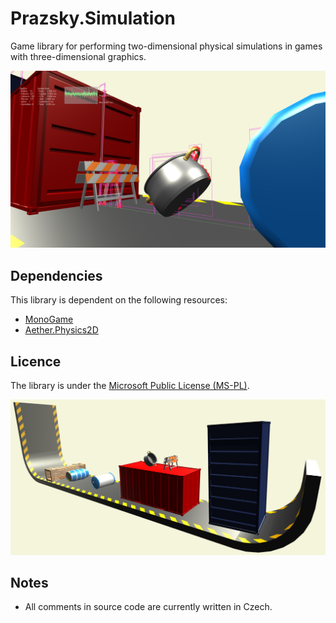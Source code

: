 # Prazsky.Simulation
Game library for performing two-dimensional physical simulations in games with three-dimensional graphics.

![Screenshot](Documentation//screenshot2.png)

## Dependencies
This library is dependent on the following resources:
* [MonoGame](https://github.com/MonoGame/MonoGame)
* [Aether.Physics2D](https://github.com/tainicom/Aether.Physics2D)

## Licence
The library is under the [Microsoft Public License (MS-PL)](https://opensource.org/licenses/MS-PL).

![Screenshot](Documentation//screenshot.png)

## Notes
* All comments in source code are currently written in Czech.